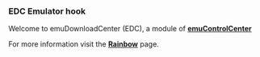 ### EDC Emulator hook

Welcome to emuDownloadCenter (EDC), a module of [**emuControlCenter**](https://github.com/PhoenixInteractiveNL/emuControlCenter/wiki/)

For more information visit the [**Rainbow**](https://github.com/PhoenixInteractiveNL/emuDownloadCenter/wiki/Emulator-rainbow#menu) page.

